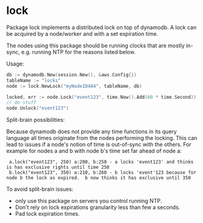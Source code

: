 # lock
Package lock implements a distributed lock on top of dynamodb.
A lock can be acquired by a node/worker and with a set expiration time.

The nodes using this package should be running clocks that are mostly in-sync, e.g. running NTP for the reasons listed below.

Usage:
```go
db := dynamodb.New(session.New(), &aws.Config{})
tableName := "locks"
node := lock.NewLock("myNodeID484", tableName, db)

locked, err := node.Lock("event123", time.Now().Add(60 * time.Second))
// do stuff
node.Unlock("event123")
```

Split-brain possibilities:

Because dynamodb does not provide any time functions in its query language all times
originate from the nodes performing the locking. This can lead to issues if a node's notion
of time is out-of-sync with the others. For example for nodes a and b with node b's time set far ahead
of node a:

```
 a.lock("event123", 250) a:200, b:250 - a locks 'event123' and thinks is has exclusive rights until time 250
 b.lock("event123", 350) a:210, b:260 - b locks 'event'123 because for node b the lock as expired.  b now thinks it has exclusive until 350
```

To avoid split-brain issues:
 * only use this package on servers you control running NTP.
 * Don't rely on lock expirations granularity less than few a seconds.
 * Pad lock expiration times.
